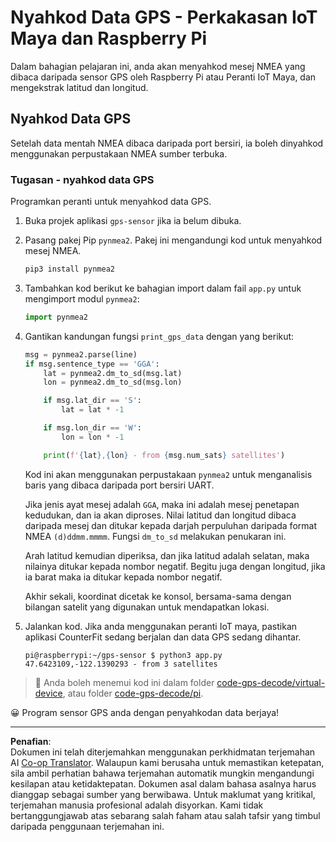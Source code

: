 <!--
CO_OP_TRANSLATOR_METADATA:
{
  "original_hash": "cbb8c285bc64c5192fae3368fb5077d2",
  "translation_date": "2025-08-27T23:52:32+00:00",
  "source_file": "3-transport/lessons/1-location-tracking/single-board-computer-gps-decode.md",
  "language_code": "ms"
}
-->
# Nyahkod Data GPS - Perkakasan IoT Maya dan Raspberry Pi

Dalam bahagian pelajaran ini, anda akan menyahkod mesej NMEA yang dibaca daripada sensor GPS oleh Raspberry Pi atau Peranti IoT Maya, dan mengekstrak latitud dan longitud.

## Nyahkod Data GPS

Setelah data mentah NMEA dibaca daripada port bersiri, ia boleh dinyahkod menggunakan perpustakaan NMEA sumber terbuka.

### Tugasan - nyahkod data GPS

Programkan peranti untuk menyahkod data GPS.

1. Buka projek aplikasi `gps-sensor` jika ia belum dibuka.

1. Pasang pakej Pip `pynmea2`. Pakej ini mengandungi kod untuk menyahkod mesej NMEA.

    ```sh
    pip3 install pynmea2
    ```

1. Tambahkan kod berikut ke bahagian import dalam fail `app.py` untuk mengimport modul `pynmea2`:

    ```python
    import pynmea2
    ```

1. Gantikan kandungan fungsi `print_gps_data` dengan yang berikut:

    ```python
    msg = pynmea2.parse(line)
    if msg.sentence_type == 'GGA':
        lat = pynmea2.dm_to_sd(msg.lat)
        lon = pynmea2.dm_to_sd(msg.lon)

        if msg.lat_dir == 'S':
            lat = lat * -1

        if msg.lon_dir == 'W':
            lon = lon * -1

        print(f'{lat},{lon} - from {msg.num_sats} satellites')
    ```

    Kod ini akan menggunakan perpustakaan `pynmea2` untuk menganalisis baris yang dibaca daripada port bersiri UART.

    Jika jenis ayat mesej adalah `GGA`, maka ini adalah mesej penetapan kedudukan, dan ia akan diproses. Nilai latitud dan longitud dibaca daripada mesej dan ditukar kepada darjah perpuluhan daripada format NMEA `(d)ddmm.mmmm`. Fungsi `dm_to_sd` melakukan penukaran ini.

    Arah latitud kemudian diperiksa, dan jika latitud adalah selatan, maka nilainya ditukar kepada nombor negatif. Begitu juga dengan longitud, jika ia barat maka ia ditukar kepada nombor negatif.

    Akhir sekali, koordinat dicetak ke konsol, bersama-sama dengan bilangan satelit yang digunakan untuk mendapatkan lokasi.

1. Jalankan kod. Jika anda menggunakan peranti IoT maya, pastikan aplikasi CounterFit sedang berjalan dan data GPS sedang dihantar.

    ```output
    pi@raspberrypi:~/gps-sensor $ python3 app.py 
    47.6423109,-122.1390293 - from 3 satellites
    ```

> 💁 Anda boleh menemui kod ini dalam folder [code-gps-decode/virtual-device](../../../../../3-transport/lessons/1-location-tracking/code-gps-decode/virtual-device), atau folder [code-gps-decode/pi](../../../../../3-transport/lessons/1-location-tracking/code-gps-decode/pi).

😀 Program sensor GPS anda dengan penyahkodan data berjaya!

---

**Penafian**:  
Dokumen ini telah diterjemahkan menggunakan perkhidmatan terjemahan AI [Co-op Translator](https://github.com/Azure/co-op-translator). Walaupun kami berusaha untuk memastikan ketepatan, sila ambil perhatian bahawa terjemahan automatik mungkin mengandungi kesilapan atau ketidaktepatan. Dokumen asal dalam bahasa asalnya harus dianggap sebagai sumber yang berwibawa. Untuk maklumat yang kritikal, terjemahan manusia profesional adalah disyorkan. Kami tidak bertanggungjawab atas sebarang salah faham atau salah tafsir yang timbul daripada penggunaan terjemahan ini.